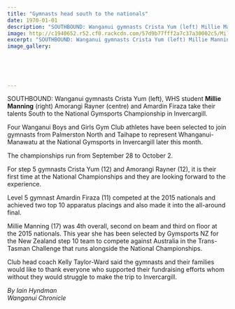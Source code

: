 ```yaml
---
title: "Gymnasts head south to the nationals"
date: 1970-01-01
description: "SOUTHBOUND: Wanganui gymnasts Crista Yum (left) Millie Manning (right) Amorangi Rayner (centre) and Amardin Firaza take their talents South to the National Gymsports Championship in Invercargill."
image: http://c1940652.r52.cf0.rackcdn.com/57d9b77fff2a7c37a30002c5/MillieManning-Nat-Gym-Champs-Invercargill-chron-14-sept.jpg
excerpt: "SOUTHBOUND: Wanganui gymnasts Crista Yum (left) Millie Manning (right) Amorangi Rayner (centre) and Amardin Firaza take their talents South to the National Gymsports Championship in Invercargill."
image_gallery:
    
    
    
    
    
---
```


<p><span>SOUTHBOUND: Wanganui gymnasts Crista Yum (left), WHS student&nbsp;<strong>Millie Manning</strong> (right) Amorangi Rayner (centre) and Amardin Firaza take their talents South to the National Gymsports Championship in Invercargill.</span></p>
<p>Four Wanganui Boys and Girls Gym Club athletes have been selected to join gymnasts from Palmerston North and Taihape to represent Whanganui-Manawatu at the National Gymsports in Invercargill later this month.</p>
<p>The championships run from September 28 to October 2.</p>
<p>For step 5 gymnasts Crista Yum (12) and Amorangi Rayner (12), it is their first time at the National Championships and they are looking forward to the experience.</p>
<p>Level 5 gymnast Amardin Firaza (11) competed at the 2015 nationals and achieved two top 10 apparatus placings and also made it into the all-around final.</p>
<p>Millie Manning (17) was 4th overall, second on beam and third on floor at the 2015 nationals. This year she has been selected by Gymsports NZ for the New Zealand step 10 team to compete against Australia in the Trans-Tasman Challenge that runs alongside the National Championships.</p>
<p>Club head coach Kelly Taylor-Ward said the gymnasts and their families would like to thank everyone who supported their fundraising efforts whom without they would struggle to make the trip to Invercargill.</p>
<p><em>By Iain Hyndman<br />Wanganui Chronicle</em></p>

